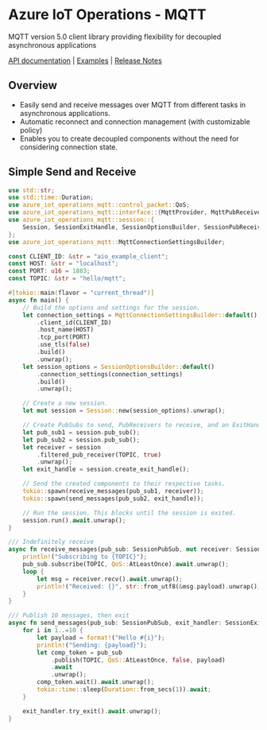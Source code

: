 # Azure IoT Operations - MQTT
MQTT version 5.0 client library providing flexibility for decoupled asynchronous applications

[API documentation](https://azure.github.io/iot-operations-sdks/rust/azure_iot_operations_mqtt) |
[Examples](examples) |
[Release Notes](https://github.com/Azure/iot-operations-sdks/releases?q=rust%2Fmqtt&expanded=true)

## Overview
* Easily send and receive messages over MQTT from different tasks in asynchronous applications.
* Automatic reconnect and connection management (with customizable policy)
* Enables you to create decoupled components without the need for considering connection state.

## Simple Send and Receive

```rust
use std::str;
use std::time::Duration;
use azure_iot_operations_mqtt::control_packet::QoS;
use azure_iot_operations_mqtt::interface::{MqttProvider, MqttPubReceiver, MqttPubSub};
use azure_iot_operations_mqtt::session::{
    Session, SessionExitHandle, SessionOptionsBuilder, SessionPubReceiver, SessionPubSub,
};
use azure_iot_operations_mqtt::MqttConnectionSettingsBuilder;

const CLIENT_ID: &str = "aio_example_client";
const HOST: &str = "localhost";
const PORT: u16 = 1883;
const TOPIC: &str = "hello/mqtt";

#[tokio::main(flavor = "current_thread")]
async fn main() {
    // Build the options and settings for the session.
    let connection_settings = MqttConnectionSettingsBuilder::default()
        .client_id(CLIENT_ID)
        .host_name(HOST)
        .tcp_port(PORT)
        .use_tls(false)
        .build()
        .unwrap();
    let session_options = SessionOptionsBuilder::default()
        .connection_settings(connection_settings)
        .build()
        .unwrap();

    // Create a new session.
    let mut session = Session::new(session_options).unwrap();

    // Create PubSubs to send, PubReceivers to receive, and an ExitHandle for exiting.
    let pub_sub1 = session.pub_sub();
    let pub_sub2 = session.pub_sub();
    let receiver = session
        .filtered_pub_receiver(TOPIC, true)
        .unwrap();
    let exit_handle = session.create_exit_handle();

    // Send the created components to their respective tasks.
    tokio::spawn(receive_messages(pub_sub1, receiver));
    tokio::spawn(send_messages(pub_sub2, exit_handle));

    // Run the session. This blocks until the session is exited.
    session.run().await.unwrap();
}

/// Indefinitely receive
async fn receive_messages(pub_sub: SessionPubSub, mut receiver: SessionPubReceiver) {
    println!("Subscribing to {TOPIC}");
    pub_sub.subscribe(TOPIC, QoS::AtLeastOnce).await.unwrap();
    loop {
        let msg = receiver.recv().await.unwrap();
        println!("Received: {}", str::from_utf8(&msg.payload).unwrap());
    }
}

/// Publish 10 messages, then exit
async fn send_messages(pub_sub: SessionPubSub, exit_handler: SessionExitHandle) {
    for i in 1..=10 {
        let payload = format!("Hello #{i}");
        println!("Sending: {payload}");
        let comp_token = pub_sub
            .publish(TOPIC, QoS::AtLeastOnce, false, payload)
            .await
            .unwrap();
        comp_token.wait().await.unwrap();
        tokio::time::sleep(Duration::from_secs(1)).await;
    }

    exit_handler.try_exit().await.unwrap();
}
```